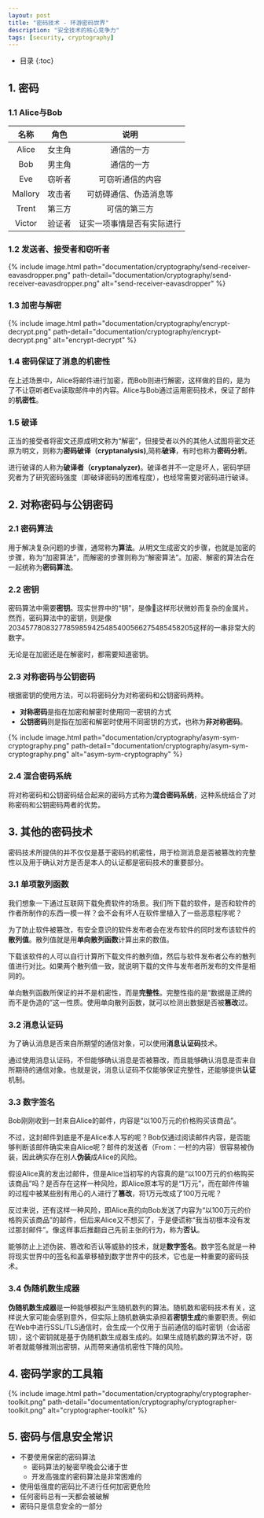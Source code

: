 ```yaml
---
layout: post
title: "密码技术 - 环游密码世界"
description: "安全技术的核心竞争力"
tags: [security, cryptography]
---
```


* 目录
{:toc}

## 1. 密码
### 1.1 Alice与Bob

| 名称 | 角色 | 说明 |
| :------: | :------: | :------: |
| Alice | 女主角 | 通信的一方 |
| Bob | 男主角 | 通信的一方 |
| Eve | 窃听者 | 可窃听通信的内容 |
| Mallory | 攻击者 | 可妨碍通信、伪造消息等 |
| Trent | 第三方 | 可信的第三方 |
| Victor | 验证者 | 证实一项事情是否有实际进行 |

### 1.2 发送者、接受者和窃听者
{% include image.html path="documentation/cryptography/send-receiver-eavasdropper.png" path-detail="documentation/cryptography/send-receiver-eavasdropper.png" alt="send-receiver-eavasdropper" %}

### 1.3 加密与解密
{% include image.html path="documentation/cryptography/encrypt-decrypt.png" path-detail="documentation/cryptography/encrypt-decrypt.png" alt="encrypt-decrypt" %}

### 1.4 密码保证了消息的机密性
在上述场景中，Alice将邮件进行加密，而Bob则进行解密，这样做的目的，是为了不让窃听者Eva读取邮件中的内容。Alice与Bob通过运用密码技术，保证了邮件的**机密性**。

### 1.5 破译
正当的接受者将密文还原成明文称为“解密”，但接受者以外的其他人试图将密文还原为明文，则称为**密码破译（cryptanalysis)**,简称**破译**，有时也称为**密码分析**。

进行破译的人称为**破译者（cryptanalyzer)**。破译者并不一定是坏人，密码学研究者为了研究密码强度（即破译密码的困难程度），也经常需要对密码进行破译。

## 2. 对称密码与公钥密码
### 2.1 密码算法
用于解决复杂问题的步骤，通常称为**算法**。从明文生成密文的步骤，也就是加密的步骤，称为“加密算法”，而解密的步骤则称为“解密算法”。加密、解密的算法合在一起统称为**密码算法**。

### 2.2 密钥
密码算法中需要**密钥**。现实世界中的“钥”，是像🔑这样形状微妙而复杂的金属片。然而，密码算法中的密钥，则是像20345778083277859859425485400566275485458205这样的一串非常大的数字。

无论是在加密还是在解密时，都需要知道密钥。

### 2.3 对称密码与公钥密码
根据密钥的使用方法，可以将密码分为对称密码和公钥密码两种。
* **对称密码**是指在加密和解密时使用同一密钥的方式
* **公钥密码**则是指在加密和解密时使用不同密钥的方式，也称为**非对称密码**。

{% include image.html path="documentation/cryptography/asym-sym-cryptography.png" path-detail="documentation/cryptography/asym-sym-cryptography.png" alt="asym-sym-cryptography" %}

### 2.4 混合密码系统
将对称密码和公钥密码结合起来的密码方式称为**混合密码系统**，这种系统结合了对称密码和公钥密码两者的优势。

## 3. 其他的密码技术
密码技术所提供的并不仅仅是基于密码的机密性，用于检测消息是否被篡改的完整性以及用于确认对方是否是本人的认证都是密码技术的重要部分。

### 3.1 单项散列函数
我们想象一下通过互联网下载免费软件的场景。我们所下载的软件，是否和软件的作者所制作的东西一模一样？会不会有坏人在软件里植入了一些恶意程序呢？

为了防止软件被篡改，有安全意识的软件发布者会在发布软件的同时发布该软件的**散列值**。散列值就是用**单向散列函数**计算出来的数值。

下载该软件的人可以自行计算所下载文件的散列值，然后与软件发布者公布的散列值进行对比。如果两个散列值一致，就说明下载的文件与发布者所发布的文件是相同的。

单向散列函数所保证的并不是机密性，而是**完整性**。完整性指的是“数据是正牌的而不是伪造的”这一性质。使用单向散列函数，就可以检测出数据是否被**篡改**过。

### 3.2 消息认证码
为了确认消息是否来自所期望的通信对象，可以使用**消息认证码**技术。

通过使用消息认证码，不但能够确认消息是否被篡改，而且能够确认消息是否来自所期待的通信对象。也就是说，消息认证码不仅能够保证完整性，还能够提供**认证**机制。

### 3.3 数字签名
Bob刚刚收到一封来自Alice的邮件，内容是“以100万元的价格购买该商品”。

不过，这封邮件到底是不是Alice本人写的呢？Bob仅通过阅读邮件内容，是否能够判断该邮件确实来自Alice呢？邮件的发送者（From：一栏的内容）很容易被伪装，因此确实存在别人**伪装**成Alice的风险。

假设Alice真的发出过邮件，但是Alice当初写的内容真的是“以100万元的价格购买该商品”吗？是否存在这样一种风险，即Alice原本写的是“1万元”，而在邮件传输的过程中被某些别有用心的人进行了**篡改**，将1万元改成了100万元呢？

反过来说，还有这样一种风险，即Alice真的向Bob发送了内容为“以100万元的价格购买该商品”的邮件，但后来Alice又不想买了，于是便谎称“我当初根本没有发过那封邮件”。像这样事后推翻自己先前主张的行为，称为**否认**。

能够防止上述伪装、篡改和否认等威胁的技术，就是**数字签名**。数字签名就是一种将现实世界中的签名和盖章移植到数字世界中的技术，它也是一种重要的密码技术。

### 3.4 伪随机数生成器
**伪随机数生成器**是一种能够模拟产生随机数列的算法。随机数和密码技术有关，这样说大家可能会感到意外，但实际上随机数确实承担着**密钥生成**的重要职责。例如在Web中进行SSL/TLS通信时，会生成一个仅用于当前通信的临时密钥（会话密钥），这个密钥就是基于伪随机数生成器生成的。如果生成随机数的算法不好，窃听者就能够推测出密钥，从而带来通信机密性下降的风险。

## 4. 密码学家的工具箱
{% include image.html path="documentation/cryptography/cryptographer-toolkit.png" path-detail="documentation/cryptography/cryptographer-toolkit.png" alt="cryptographer-toolkit" %}

## 5. 密码与信息安全常识
* 不要使用保密的密码算法
    - 密码算法的秘密早晚会公诸于世
    - 开发高强度的密码算法是非常困难的
* 使用低强度的密码比不进行任何加密更危险
* 任何密码总有一天都会被破解
* 密码只是信息安全的一部分
